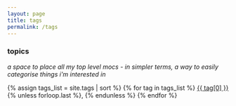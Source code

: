 ```yaml
---
layout: page
title: tags
permalink: /tags
---
```

### topics

*a space to place all my top level mocs - in simpler terms, a way to easily categorise things i'm interested in*

<div class="topics">
  {% assign tags_list = site.tags | sort %}
  {% for tag in tags_list %}
    <a href="{{ '/tags/' | append: tag[0] | slugify | relative_url }}">{{ tag[0] }}</a>{% unless forloop.last %}, {% endunless %}
  {% endfor %}
</div>